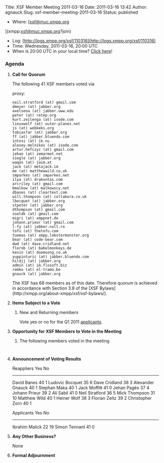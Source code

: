 Title: XSF Member Meeting 2011-03-16
Date: 2011-03-16 13:42
Author: agnauck
Slug: xsf-member-meeting-2011-03-16
Status: published

-   <span>Where</span>: [xsf@muc.xmpp.org  
      
   ](xmpp:xsf@muc.xmpp.org?join)
-   Log:
    [http://logs.xmpp.org/xsf/110316](http://logs.xmpp.org/xsf/110316)
-   Time: Wednesday, 2011-03-16, 20:00 UTC
-   When is 20:00 UTC in your local time? [Click
    here](http://www.worldtimeserver.com/)!

### Agenda

1.  **Call for Quorum**

    The following 41 XSF members voted via  
      
    proxy:

        neil.stratford (at) gmail.com
        dmeyer (at) jabber.org
        axelsena (at) jabber.uww.edu
        peter (at) retep.org
        kurt.zeilenga (at) isode.com
        linuxwolf (at) outer-planes.net
        js (at) webkeks.org
        tobiasfar (at) jabber.org
        ff (at) jabber.bluendo.com
        intosi (at) ik.nu
        alexey.melnikov (at) isode.com
        artur.hefczyc (at) gmail.com
        jehan (at) zemarmot.net
        siegle (at) jabber.org
        waqas (at) jaim.at
        jack (at) metajack.im
        me (at) matthewwild.co.uk
        smparkes (at) smparkes.net
        ilya (at) drakontas.com
        arcriley (at) gmail.com
        bmalkow (at) malkowscy.net
        dbanes (at) cleartext.com
        will.thompson (at) collabora.co.uk
        lbocquet (at) jabber.org
        stpeter (at) jabber.org
        dthompson (at) gmail.com
        zooldk (at) gmail.com
        migri (at) xmppnet.de
        johann.prieur (at) gmail.com
        l-fy (at) jabber.null.ro
        tofu (at) thetofu.com
        tuomas (at) xmpp.lobstermonster.org
        bear (at) code-bear.com
        dwd (at) dave.cridland.net
        florob (at) babelmonkeys.de
        kevin (at) doomsong.co.uk
        yuppinturic (at) jabber.bluendo.com
        hildjj (at) jabber.org
        admin (at) im.flosoft.biz
        remko (at) el-tramo.be
        gnauck (at) jabber.org

    <p>
    The XSF has 68 members as of this date. Therefore quorum is achieved
    in accordance with Section 3.8 of the [XSF
    Bylaws](http://xmpp.org/about-xmpp/xsf/xsf-bylaws/).

2.  **Items Subject to a Vote**

    1.  New and Returning members

        Vote yes or no for the Q1 2011
        [applicants](http://wiki.xmpp.org/web/Membership_Applications_February_2011).

3.  **Opportunity for XSF Members to Vote in the Meeting**

    1.  The following members voted in the meeting

             

4.  **Announcement of Voting Results**

      Reappliers         Yes   No
      ------------------ ----- ----
      David Banes        40    1
      Ludovic Bocquet    35    6
      Dave Cridland      38    3
      Alexander Gnauck   40    1
      Stephan Maka       40    1
      Jack Moffitt       41    0
      Jehan Pagès        37    4
      Johann Prieur      39    2
      Ali Sabil          41    0
      Neil Stratford     36    5
      Mick Thompson      31    10
      Matthew Wild       40    1
      Heiner Wolf        38    3
      Florian Zeitz      39    2
      Christopher Zorn   40    1

      

      Applicants       Yes   No
      ---------------- ----- ----
      Ibrahim Malick   22    19
      Simon Tennant    41    0

5.  **Any Other Business?**

    </p>
    None

6.  **Formal Adjournment**


